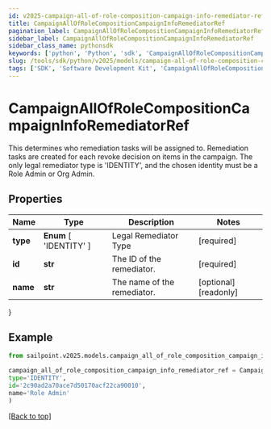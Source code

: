 ```yaml
---
id: v2025-campaign-all-of-role-composition-campaign-info-remediator-ref
title: CampaignAllOfRoleCompositionCampaignInfoRemediatorRef
pagination_label: CampaignAllOfRoleCompositionCampaignInfoRemediatorRef
sidebar_label: CampaignAllOfRoleCompositionCampaignInfoRemediatorRef
sidebar_class_name: pythonsdk
keywords: ['python', 'Python', 'sdk', 'CampaignAllOfRoleCompositionCampaignInfoRemediatorRef', 'V2025CampaignAllOfRoleCompositionCampaignInfoRemediatorRef'] 
slug: /tools/sdk/python/v2025/models/campaign-all-of-role-composition-campaign-info-remediator-ref
tags: ['SDK', 'Software Development Kit', 'CampaignAllOfRoleCompositionCampaignInfoRemediatorRef', 'V2025CampaignAllOfRoleCompositionCampaignInfoRemediatorRef']
---
```


# CampaignAllOfRoleCompositionCampaignInfoRemediatorRef

This determines who remediation tasks will be assigned to. Remediation tasks are created for each revoke decision on items in the campaign. The only legal remediator type is 'IDENTITY', and the chosen identity must be a Role Admin or Org Admin.

## Properties

Name | Type | Description | Notes
------------ | ------------- | ------------- | -------------
**type** |  **Enum** [  'IDENTITY' ] | Legal Remediator Type | [required]
**id** | **str** | The ID of the remediator. | [required]
**name** | **str** | The name of the remediator. | [optional] [readonly] 
}

## Example

```python
from sailpoint.v2025.models.campaign_all_of_role_composition_campaign_info_remediator_ref import CampaignAllOfRoleCompositionCampaignInfoRemediatorRef

campaign_all_of_role_composition_campaign_info_remediator_ref = CampaignAllOfRoleCompositionCampaignInfoRemediatorRef(
type='IDENTITY',
id='2c90ad2a70ace7d50170acf22ca90010',
name='Role Admin'
)

```
[[Back to top]](#) 

